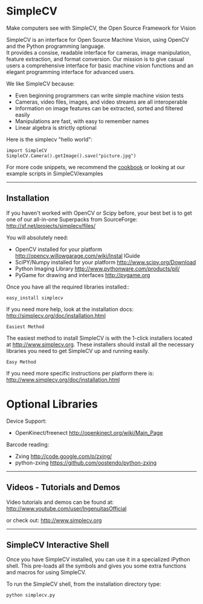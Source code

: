 SimpleCV
=============

Make computers see with SimpleCV, the Open Source Framework for Vision

SimpleCV is an interface for Open Source Machine Vision, using OpenCV and the Python programming language.    
It provides a consise, readable interface for cameras, image manipulation, feature extraction, and format conversion.  Our mission is to give casual users a comprehensive interface for basic machine vision functions and an elegant programming interface for advanced users.

We like SimpleCV because:

* Even beginning programmers can write simple machine vision tests
* Cameras, video files, images, and video streams are all interoperable
* Information on image features can be extracted, sorted and filtered easily
* Manipulations are fast, with easy to remember names
* Linear algebra is strictly optional

Here is the simplecv "hello world":

    import SimpleCV
    SimpleCV.Camera().getImage().save("picture.jpg")

For more code snippets, we recommend the [cookbook](http://simplecv.org/doc/cookbook.html) or looking at our example scripts in SimpleCV/examples


---------------------------
Installation
---------------------------

If you haven't worked with OpenCV or Scipy before, your best bet is to get
one of our all-in-one Superpacks from SourceForge: http://sf.net/projects/simplecv/files/

You will absolutely need:

* OpenCV installed for your platform http://opencv.willowgarage.com/wiki/Instal
lGuide
* SciPY/Numpy installed for your platform http://www.scipy.org/Download
* Python Imaging Library http://www.pythonware.com/products/pil/
* PyGame for drawing and interfaces http://pygame.org

Once you have all the required libraries installed::

    easy_install simplecv

If you need more help, look at the installation docs: http://simplecv.org/doc/installation.html


`Easiest Method`

The easiest method to install SimpleCV is with the 1-click installers
located at <http://www.simplecv.org>.  These installers should
install all the necessary libraries you need to get SimpleCV up and
running easily.


`Easy Method`

If you need more specific instructions per platform there is:
<http://www.simplecv.org/doc/installation.html>

Optional Libraries
==================
Device Support:

* OpenKinect/freenect <http://openkinect.org/wiki/Main_Page>

Barcode reading:

* Zxing http://code.google.com/p/zxing/
* python-zxing https://github.com/oostendo/python-zxing

---------------------------    
Videos - Tutorials and Demos
---------------------------
Video tutorials and demos can be found at:
http://www.youtube.com/user/IngenuitasOfficial

or check out:
http://www.simplecv.org


---------------------------
SimpleCV Interactive Shell
---------------------------

Once you have SimpleCV installed, you can use it in a specialized iPython
shell.  This pre-loads all the symbols and gives you some extra functions
and macros for using SimpleCV.

To run the SimpleCV shell, from the installation directory type:

    python simplecv.py 
    

